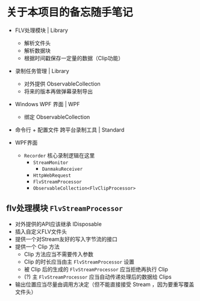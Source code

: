 # 关于本项目的备忘随手笔记

- FLV处理模块 | Library
  - 解析文件头
  - 解析数据块
  - 根据时间戳保存一定量的数据（Clip功能）
- 录制任务管理 | Library
  - 对外提供 ObservableCollection
  - 将来的版本再做弹幕录制导出
- Windows WPF 界面 | WPF
  - 绑定 ObservableCollection
- 命令行 + 配置文件 跨平台录制工具 | Standard

- WPF界面
  - `Recorder` 核心录制逻辑在这里
    - `StreamMonitor`
      - `DanmakuReceiver`
    - `HttpWebRequest`
    - `FlvStreamProcessor`
    - `ObservableCollection<FlvClipProcessor>`

## flv处理模块 `FlvStreamProcessor`

- 对外提供的API应该继承 IDisposable
- 插入自定义FLV文件头
- 提供一个对Stream友好的写入字节流的接口
- 提供一个 Clip 方法
  - Clip 方法应当不需要传入参数
  - Clip 的时长应当由主 `FlvStreamProcessor` 设置
  - 被 Clip 后的生成的 `FlvStreamProcessor` 应当拒绝再执行 Clip
  - (?) 主 `FlvStreamProcessor` 应当自动传递处理后的数据给 Clips
- 输出位置应当尽量由调用方决定（但不能直接接受 Stream ，因为要重写覆盖文件头）
